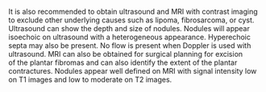 It is also recommended to obtain ultrasound and MRI with contrast imaging to exclude other underlying causes such as lipoma, fibrosarcoma, or cyst. Ultrasound can show the depth and size of nodules. Nodules will appear isoechoic on ultrasound with a heterogeneous appearance. Hyperechoic septa may also be present. No flow is present when Doppler is used with ultrasound. MRI can also be obtained for surgical planning for excision of the plantar fibromas and can also identify the extent of the plantar contractures. Nodules appear well defined on MRI with signal intensity low on T1 images and low to moderate on T2 images.
